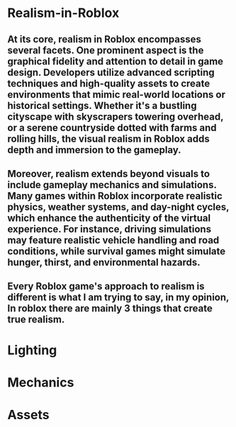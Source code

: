 # Realism-in-Roblox

## At its core, realism in Roblox encompasses several facets. One prominent aspect is the graphical fidelity and attention to detail in game design. Developers utilize advanced scripting techniques and high-quality assets to create environments that mimic real-world locations or historical settings. Whether it's a bustling cityscape with skyscrapers towering overhead, or a serene countryside dotted with farms and rolling hills, the visual realism in Roblox adds depth and immersion to the gameplay.

## Moreover, realism extends beyond visuals to include gameplay mechanics and simulations. Many games within Roblox incorporate realistic physics, weather systems, and day-night cycles, which enhance the authenticity of the virtual experience. For instance, driving simulations may feature realistic vehicle handling and road conditions, while survival games might simulate hunger, thirst, and environmental hazards.

## Every Roblox game's approach to realism is different is what I am trying to say, in my opinion, In roblox there are mainly 3 things that create true realism.

# Lighting 


# Mechanics


# Assets
